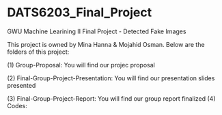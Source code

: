 # DATS6203_Final_Project
GWU Machine Learining II Final Project - Detected Fake Images

This project is owned by Mina Hanna & Mojahid Osman. Below are the folders of this project:

(1) Group-Proposal: You will find our projec proposal

(2) Final-Group-Project-Presentation: You will find our presentation slides presented

(3) Final-Group-Project-Report: You will find our group report finalized 
(4) Codes:
